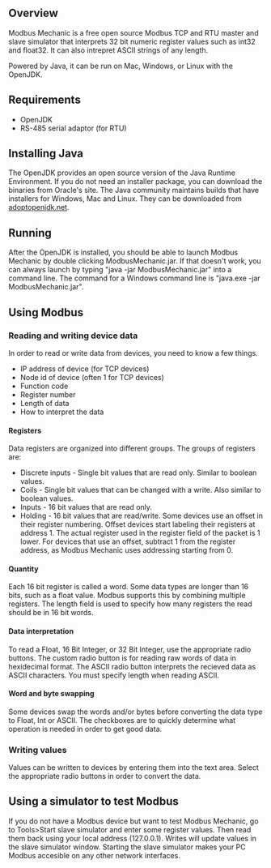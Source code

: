 ## Overview
Modbus Mechanic is a free open source Modbus TCP and RTU master and slave simulator that interprets 32 bit numeric register values such as int32 and float32. It can also intrepret ASCII strings of any length.

Powered by Java, it can be run on Mac, Windows, or Linux with the OpenJDK.

## Requirements
- OpenJDK
- RS-485 serial adaptor (for RTU)

## Installing Java
The OpenJDK provides an open source version of the Java Runtime Environment. If you do not need an installer package, you can download the binaries from Oracle's site. The Java community maintains builds that have installers for Windows, Mac and Linux. They can be downloaded from [adoptopenjdk.net](https://adoptopenjdk.net/).

## Running
After the OpenJDK is installed, you should be able to launch Modbus Mechanic by double clicking ModbusMechanic.jar. If that doesn't work, you can always launch by typing "java -jar ModbusMechanic.jar" into a command line. The command for a Windows command line is "java.exe -jar ModbusMechanic.jar".

## Using Modbus

### Reading and writing device data
In order to read or write data from devices, you need to know a few things.
- IP address of device (for TCP devices)
- Node id of device (often 1 for TCP devices)
- Function code
- Register number
- Length of data
- How to interpret the data

#### Registers
Data registers are organized into different groups. The groups of registers are:
- Discrete inputs - Single bit values that are read only. Similar to boolean values.
- Coils - Single bit values that can be changed with a write. Also similar to boolean values.
- Inputs - 16 bit values that are read only.
- Holding - 16 bit values that are read/write.
Some devices use an offset in their register numbering. Offset devices start labeling their registers at address 1. The actual register used in the register field of the packet is 1 lower. For devices that use an offset, subtract 1 from the register address, as Modbus Mechanic uses addressing starting from 0.

#### Quantity
Each 16 bit register is called a word. Some data types are longer than 16 bits, such as a float value. Modbus supports this by combining multiple registers. The length field is used to specify how many registers the read should be in 16 bit words.

#### Data interpretation
To read a Float, 16 Bit Integer, or 32 Bit Integer, use the appropriate radio buttons. The custom radio button is for reading raw words of data in hexidecimal format. The ASCII radio button interprets the recieved data as ASCII characters. You must specify length when reading ASCII.

#### Word and byte swapping
Some devices swap the words and/or bytes before converting the data type to Float, Int or ASCII. The checkboxes are to quickly determine what operation is needed in order to get good data.

### Writing values
Values can be written to devices by entering them into the text area. Select the appropriate radio buttons in order to convert the data.

## Using a simulator to test Modbus
If you do not have a Modbus device but want to test Modbus Mechanic, go to Tools>Start slave simulator and enter some register values. Then read them back using your local address (127.0.0.1). Writes will update values in the slave simulator window. Starting the slave simulator makes your PC Modbus accesible on any other network interfaces.
